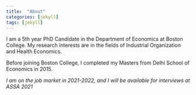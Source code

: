 ```yaml
---
title:  "About"
categories: [jekyll]
tags: [jekyll]
---
```

I am a 5th year PhD Candidate in the Department of Economics at Boston College. My research interests are in the fields of Industrial Organization and Health Economics.

Before joining Boston College, I completed my Masters from Delhi School of Economics in 2015.


<em>I am on the job market in 2021-2022, and I will be available for interviews at ASSA 2021 <em>
